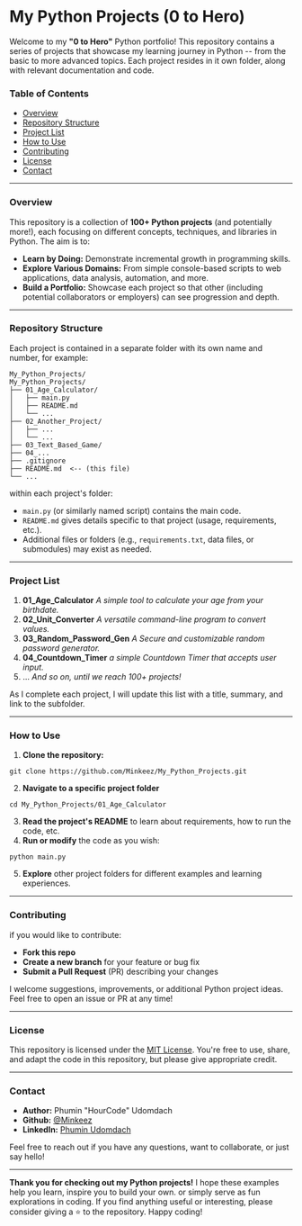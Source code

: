 # My Python Projects (0 to Hero)

Welcome to my **"0 to Hero"** Python portfolio! This repository contains a series of projects that showcase my learning journey in Python -- from the basic to more advanced topics. Each project resides in it own folder, along with relevant documentation and code.

### Table of Contents

- [Overview](#Overview)
- [Repository Structure](#Repository-Structure)
- [Project List](#Project-List)
- [How to Use](#How-to-Use)
- [Contributing](#Contributing)
- [License](#License)
- [Contact](#Contact)

---

### Overview

This repository is a collection of **100+ Python projects** (and potentially more!), each focusing on different concepts, techniques, and libraries in Python. The aim is to:

- **Learn by Doing:** Demonstrate incremental growth in programming skills.
- **Explore Various Domains:** From simple console-based scripts to web applications, data analysis, automation, and more.
- **Build a Portfolio:** Showcase each project so that other (including potential collaborators or employers) can see progression and depth.

---

### Repository Structure

Each project is contained in a separate folder with its own name and number, for example:

```
My_Python_Projects/
My_Python_Projects/
├── 01_Age_Calculator/
│   ├── main.py
│   ├── README.md
│   └── ...
├── 02_Another_Project/
│   ├── ...
│   └── ...
├── 03_Text_Based_Game/
├── 04_...
├── .gitignore
├── README.md  <-- (this file)
└── ...
```

within each project's folder:

- `main.py` (or similarly named script) contains the main code.
- `README.md` gives details specific to that project (usage, requirements, etc.).
- Additional files or folders (e.g., `requirements.txt`, data files, or submodules) may exist as needed.

---

### Project List

1. **01_Age_Calculator**
   _A simple tool to calculate your age from your birthdate._
2. **02_Unit_Converter**
   _A versatile command-line program to convert values._
3. **03_Random_Password_Gen**
   _A Secure and customizable random password generator._
4. **04_Countdown_Timer**
   _a simple Countdown Timer that accepts user input._
5. ...
   _And so on, until we reach 100+ projects!_

As I complete each project, I will update this list with a title, summary, and link to the subfolder.

---

### How to Use

1. **Clone the repository:**

```
git clone https://github.com/Minkeez/My_Python_Projects.git
```

2. **Navigate to a specific project folder**

```
cd My_Python_Projects/01_Age_Calculator
```

3. **Read the project's README** to learn about requirements, how to run the code, etc.
4. **Run or modify** the code as you wish:

```
python main.py
```

5. **Explore** other project folders for different examples and learning experiences.

---

### Contributing

if you would like to contribute:

- **Fork this repo**
- **Create a new branch** for your feature or bug fix
- **Submit a Pull Request** (PR) describing your changes

I welcome suggestions, improvements, or additional Python project ideas. Feel free to open an issue or PR at any time!

---

### License

This repository is licensed under the [MIT License](LICENSE). You're free to use, share, and adapt the code in this repository, but please give appropriate credit.

---

### Contact

- **Author:** Phumin "HourCode" Udomdach
- **Github:** [@Minkeez](https://github.com/Minkeez)
- **LinkedIn:** [Phumin Udomdach](https://www.linkedin.com/in/phumin-udomdach-23024527b/)

Feel free to reach out if you have any questions, want to collaborate, or just say hello!

---

**Thank you for checking out my Python projects!** I hope these examples help you learn, inspire you to build your own. or simply serve as fun explorations in coding. If you find anything useful or interesting, please consider giving a ⭐ to the repository. Happy coding!
